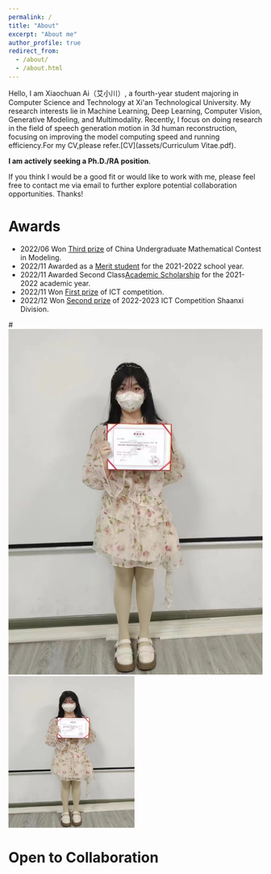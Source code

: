 ```yaml
---
permalink: /
title: "About"
excerpt: "About me"
author_profile: true
redirect_from: 
  - /about/
  - /about.html
---
```


Hello, I am Xiaochuan Ai（艾小川）, a fourth-year student majoring in Computer Science and Technology at Xi'an Technological University. My research interests lie in Machine Learning, Deep Learning, Computer Vision, Generative Modeling, and Multimodality. Recently, I focus on doing research in the field of speech generation motion in 3d human reconstruction, focusing on improving the model computing speed and running efficiency.For my CV,please refer.[CV](assets/Curriculum Vitae.pdf).<br>


**I am actively seeking a Ph.D./RA position**.<br>

If you think I would be a good fit or would like to work with me, please feel free to contact me via email to further explore potential collaboration opportunities. Thanks!




Awards
======
* 2022/06   Won [Third prize](images/微信图片_202307192028502.jpg) of China Undergraduate Mathematical Contest in Modeling.
* 2022/11   Awarded as a [Merit student](images/微信图片_20230719202850.jpg) for the 2021-2022 school year.
* 2022/11   Awarded Second Class[Academic Scholarship](images/微信图片_202307192028501.jpg) for the 2021- 2022 academic year.
* 2022/11   Won [First prize](images/微信图片_202307192028511.jpg) of ICT competition.
* 2022/12   Won [Second prize](images/微信图片_20230719202851.jpg) of 2022-2023  ICT Competition Shaanxi Division.<br>

#![ICT获奖](assets/ICT获奖.PNG)   
<img src="assets/ICT获奖.PNG" alt="ICT获奖" width="250" height="300"/>



Open to Collaboration
======


